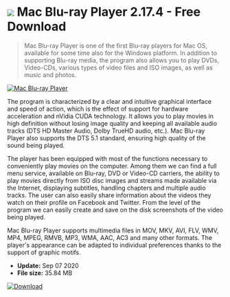 # ![](https://cdn.softexe.net/static/icon/2/mac-blu-ray-player-9362.png) Mac Blu-ray Player 2.17.4 - Free Download

> Mac Blu-ray Player is one of the first Blu-ray players for Mac OS, available for some time also for the Windows platform. In addition to supporting Blu-ray media, the program also allows you to play DVDs, Video-CDs, various types of video files and ISO images, as well as music and photos.

[![Mac Blu-ray Player](https://gallery.dpcdn.pl/imgc/Tools/9500/g_-_420x350_1.5_-_x20120730140706_00.png)](https://softexe.net/win/multimedia/audio-video-players/mac-blu-ray-player:acfb.html)

The program is characterized by a clear and intuitive graphical interface and speed of action, which is the effect of support for hardware acceleration and nVidia CUDA technology. It allows you to play movies in high definition without losing image quality and keeping all available audio tracks (DTS HD Master Audio, Dolby TrueHD audio, etc.). Mac Blu-ray Player also supports the DTS 5.1 standard, ensuring high quality of the sound being played.
 
 The player has been equipped with most of the functions necessary to conveniently play movies on the computer. Among them we can find a full menu service, available on Blu-ray, DVD or Video-CD carriers, the ability to play movies directly from ISO disc images and streams made available via the Internet, displaying subtitles, handling chapters and multiple audio tracks. The user can also easily share information about the videos they watch on their profile on Facebook and Twitter. From the level of the program we can easily create and save on the disk screenshots of the video being played.
 
 Mac Blu-ray Player supports multimedia files in MOV, MKV, AVI, FLV, WMV, MP4, MPEG, RMVB, MP3, WMA, AAC, AC3 and many other formats. The player's appearance can be adapted to individual preferences thanks to the support of graphic motifs.


- **Update:** Sep 07 2020
- **File size:** 35.84 MB

[![Download](https://cdn.softexe.net/static/img/download.png)](https://softexe.net/win/multimedia/audio-video-players/mac-blu-ray-player:acfb.html)

